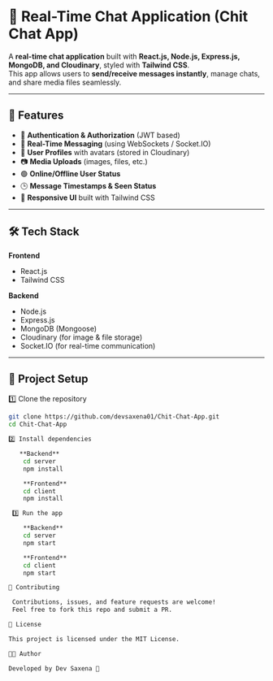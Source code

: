 # 💬 Real-Time Chat Application (Chit Chat App) 

A **real-time chat application** built with **React.js, Node.js, Express.js, MongoDB, and Cloudinary**, styled with **Tailwind CSS**.  
This app allows users to **send/receive messages instantly**, manage chats, and share media files seamlessly.  

---

## 🚀 Features  

- 🔐 **Authentication & Authorization** (JWT based)  
- 💬 **Real-Time Messaging** (using WebSockets / Socket.IO)  
- 👤 **User Profiles** with avatars (stored in Cloudinary)  
- 📷 **Media Uploads** (images, files, etc.)  
- 🟢 **Online/Offline User Status**  
- 🕒 **Message Timestamps & Seen Status**  
- 📱 **Responsive UI** built with Tailwind CSS  

---

## 🛠️ Tech Stack  

**Frontend**  
- React.js  
- Tailwind CSS  

**Backend**  
- Node.js  
- Express.js  
- MongoDB (Mongoose)  
- Cloudinary (for image & file storage)  
- Socket.IO (for real-time communication)  

---

## 📂 Project Setup  

1️⃣ Clone the repository  
```bash
git clone https://github.com/devsaxena01/Chit-Chat-App.git
cd Chit-Chat-App

2️⃣ Install dependencies

   **Backend**
    cd server
    npm install

    **Frontend**
    cd client
    npm install

 3️⃣ Run the app

    **Backend**
    cd server
    npm start

    **Frontend**
    cd client
    npm start

🤝 Contributing

 Contributions, issues, and feature requests are welcome!
 Feel free to fork this repo and submit a PR.

📜 License

This project is licensed under the MIT License.

👨‍💻 Author

Developed by Dev Saxena 🚀
